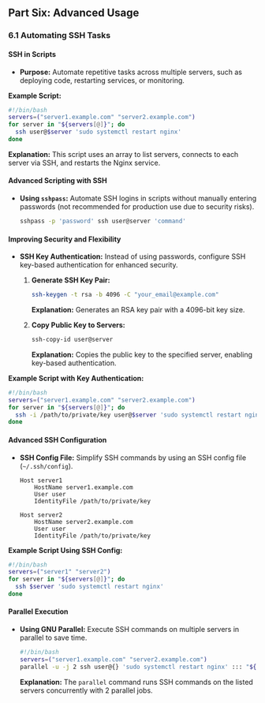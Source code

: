 ## Part Six: Advanced Usage

### 6.1 Automating SSH Tasks

#### SSH in Scripts

- **Purpose:** Automate repetitive tasks across multiple servers, such as deploying code, restarting services, or monitoring.

**Example Script:**

```bash
#!/bin/bash
servers=("server1.example.com" "server2.example.com")
for server in "${servers[@]}"; do
  ssh user@$server 'sudo systemctl restart nginx'
done
```

**Explanation:** This script uses an array to list servers, connects to each server via SSH, and restarts the Nginx service.

#### Advanced Scripting with SSH

- **Using `sshpass`:** Automate SSH logins in scripts without manually entering passwords (not recommended for production use due to security risks).
  ```bash
  sshpass -p 'password' ssh user@server 'command'
  ```

#### Improving Security and Flexibility

- **SSH Key Authentication:** Instead of using passwords, configure SSH key-based authentication for enhanced security.

  1. **Generate SSH Key Pair:**

     ```bash
     ssh-keygen -t rsa -b 4096 -C "your_email@example.com"
     ```

     **Explanation:** Generates an RSA key pair with a 4096-bit key size.

  2. **Copy Public Key to Servers:**
     ```bash
     ssh-copy-id user@server
     ```
     **Explanation:** Copies the public key to the specified server, enabling key-based authentication.

**Example Script with Key Authentication:**

```bash
#!/bin/bash
servers=("server1.example.com" "server2.example.com")
for server in "${servers[@]}"; do
  ssh -i /path/to/private/key user@$server 'sudo systemctl restart nginx'
done
```

#### Advanced SSH Configuration

- **SSH Config File:** Simplify SSH commands by using an SSH config file (`~/.ssh/config`).

  ```plaintext
  Host server1
      HostName server1.example.com
      User user
      IdentityFile /path/to/private/key

  Host server2
      HostName server2.example.com
      User user
      IdentityFile /path/to/private/key
  ```

**Example Script Using SSH Config:**

```bash
#!/bin/bash
servers=("server1" "server2")
for server in "${servers[@]}"; do
  ssh $server 'sudo systemctl restart nginx'
done
```

#### Parallel Execution

- **Using GNU Parallel:** Execute SSH commands on multiple servers in parallel to save time.
  ```bash
  #!/bin/bash
  servers=("server1.example.com" "server2.example.com")
  parallel -u -j 2 ssh user@{} 'sudo systemctl restart nginx' ::: "${servers[@]}"
  ```
  **Explanation:** The `parallel` command runs SSH commands on the listed servers concurrently with 2 parallel jobs.
